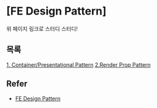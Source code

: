 # [FE Design Pattern]

위 페이지 링크로 스터디 스터디!

## 목록

[1. Container/Presentational Pattern](https://github.com/Leebonggu/design-pattern-fe/tree/main/container-presentational-pattern)
[2.Render Prop Pattern](https://github.com/Leebonggu/design-pattern-fe/tree/main/render-props-pattern)

## Refer
- [FE Design Pattern](https://www.patterns.dev/)
